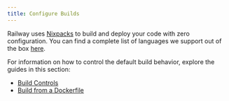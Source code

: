 ```yaml
---
title: Configure Builds
---
```


Railway uses [Nixpacks](https://nixpacks.com) to build and deploy your code with
zero configuration.  You can find a complete list of languages we support out of the box [here](/reference/builds#supported-languages).

For information on how to control the default build behavior, explore the guides in this section:

- [Build Controls](/how-to/build-controls)
- [Build from a Dockerfile](/how-to/build-from-a-dockerfile)